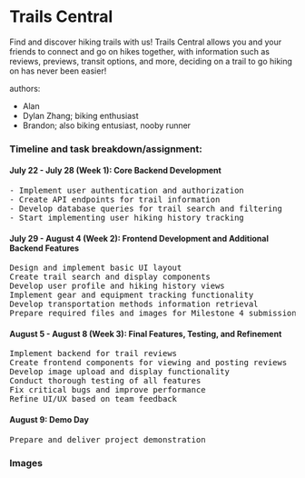 # Trails Central 
<!--- Name can be anything -->
Find and discover hiking trails with us! Trails Central allows you and your friends to connect and go on hikes together, with information such as reviews, previews, transit options, and more, deciding on a trail to go hiking on has never been easier!

authors:
- Alan <!--- Description -->
- Dylan Zhang; biking enthusiast
- Brandon; also biking entusiast, nooby runner

### Timeline and task breakdown/assignment:
<!--- Tasks need to be assigned to each person -->

#### July 22 - July 28 (Week 1): Core Backend Development
<pre>
- Implement user authentication and authorization
- Create API endpoints for trail information
- Develop database queries for trail search and filtering
- Start implementing user hiking history tracking
</pre>


#### July 29 - August 4 (Week 2): Frontend Development and Additional Backend Features

<pre>
Design and implement basic UI layout
Create trail search and display components
Develop user profile and hiking history views
Implement gear and equipment tracking functionality
Develop transportation methods information retrieval
Prepare required files and images for Milestone 4 submission
</pre>



#### August 5 - August 8 (Week 3): Final Features, Testing, and Refinement

<pre>
Implement backend for trail reviews
Create frontend components for viewing and posting reviews
Develop image upload and display functionality
Conduct thorough testing of all features
Fix critical bugs and improve performance
Refine UI/UX based on team feedback
</pre>


#### August 9: Demo Day

<pre>Prepare and deliver project demonstration</pre>

### Images
<!--- Needs to be created in the repo and added here -->
